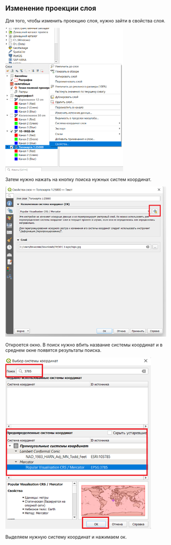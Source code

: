 ## Изменение проекции слоя

Для того, чтобы изменить проекцию слоя, нужно зайти в свойства слоя.

<img title="" src="change-layer-projection--context-menu.png" alt="change-layer-projection--context-menu.png" width="369" data-align="center">

Затем нужно нажать на кнопку поиска нужных систем координат.

<img title="" src="change-layer-projection--properties.png" alt="change-layer-projection--properties.png" data-align="center" width="600">

Откроется окно. В поиск нужно вбить название системы координат и в среднем окне появятся результаты поиска.

<img title="" src="change-layer-projection--projections.png" alt="change-layer-projection--projections.png" data-align="center" width="456">

Выделяем нужную систему координат и нажимаем ок.
